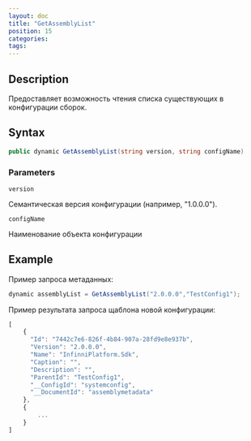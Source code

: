 ```yaml
---
layout: doc
title: "GetAssemblyList"
position: 15
categories: 
tags:
---
```


## Description
Предоставляет возможность чтения списка существующих в конфигурации сборок.

## Syntax
```csharp
public dynamic GetAssemblyList(string version, string configName)
```

### Parameters

`version`

Семантическая версия конфигурации (например, "1.0.0.0").

`configName`

Наименование объекта конфигурации


## Example


Пример запроса метаданных:

```csharp
dynamic assemblyList = GetAssemblyList("2.0.0.0","TestConfig1");
```

Пример результата запроса щаблона новой конфигурации:

```js
[
	{
	  "Id": "7442c7e6-826f-4b84-907a-28fd9e8e937b",
	  "Version": "2.0.0.0",
	  "Name": "InfinniPlatform.Sdk",
	  "Caption": "",
	  "Description": "",
	  "ParentId": "TestConfig1",
	  "__ConfigId": "systemconfig",
	  "__DocumentId": "assemblymetadata"
	},
	{
		...
	}
]
```
